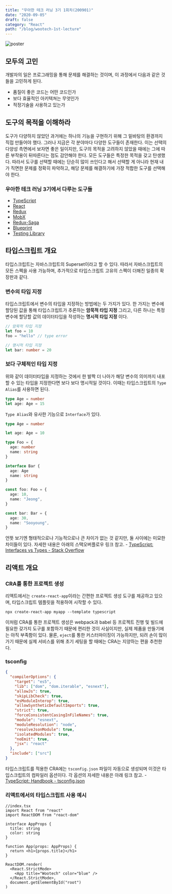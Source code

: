 ```yaml
---
title: "우아한 테크 러닝 3기 1회차(200901)"
date: "2020-09-05"
draft: false
category: "React"
path: "/blog/wootech-1st-lecture"
---
```


![poster](../images/wootec_poster.jpg)

## 모두의 고민

개발자의 일은 프로그래밍을 통해 문제를 해결하는 것이며, 이 과정에서 다음과 같은 것들을 고민하게 된다.

- 품질이 좋은 코드는 어떤 코드인가
- 보다 효율적인 아키텍쳐는 무엇인가
- 적정기술을 사용하고 있는가

## 도구의 목적을 이해하라

도구가 다양하지 않았던 과거에는 하나의 기능을 구현하기 위해 그 밑바탕의 환경까지 직접 만들어야 했다. 그러나 지금은 각 분야마다 다양한 도구들이 존재한다. 이는 선택의 다양성 측면에서 보자면 좋은 일이지만, 도구의 목적을 고려하지 않았을 때에는 그에 따른 부작용이 뒤따른다는 점도 감안해야 한다. 모든 도구들은 특정한 목적을 갖고 탄생했다. 따라서 도구를 선택할 때에는 단순히 많이 쓰인다고 해서 선택할 게 아니라 현재 내가 직면한 문제를 정확히 파악하고, 해당 문제를 해결하기에 가장 적합한 도구를 선택해야 한다.

### 우아한 테크 러닝 3기에서 다루는 도구들

- [TypeScript](https://www.typescriptlang.org/)
- [React ](https://reactjs.org/)
- [Redux](https://redux.js.org/)
- [MobX](https://mobx.js.org/README.html)
- [Redux-Saga](https://redux-saga.js.org/)
- [Blueprint](https://blueprintjs.com/)
- [Testing Library](https://testing-library.com/)

## 타입스크립트 개요

타입스크립트는 자바스크립트의 Superset이라고 할 수 있다. 따라서 자바스크립트의 모든 스펙을 사용 가능하며, 추가적으로 타입스크립트 고유의 스펙이 더해진 일종의 확장판과 같다.

### 변수의 타입 지정

타입스크립트에서 변수의 타입을 지정하는 방법에는 두 가지가 있다. 한 가지는 변수에 할당된 값을 통해 타입스크립트가 추론하는 **암묵적 타입 지정** 그리고, 다른 하나는 특정 변수에 할당할 값의 데이터타입을 작성하는 **명시적 타입 지정** 이다.

```typescript
// 암묵적 타입 지정
let foo = 10
foo = "hello" // type error

// 명시적 타입 지정
let bar: number = 20
```

### 보다 구체적인 타입 지정

위와 같이 데이터타입을 지정하는 것에서 한 발짝 더 나아가 해당 변수의 의미까지 내포할 수 있는 타입을 지정한다면 보다 보다 명시적일 것이다. 이때는 타입스크립트의 `Type Alias`를 사용하면 된다.

```typescript
type Age = number
let age: Age = 15
```

`Type Alias`와 유사한 기능으로 `Interface`가 있다.

```typescript
type Age = number

let age: Age = 10

type Foo = {
  age: number
  name: string
}

interface Bar {
  age: Age
  name: string
}

const foo: Foo = {
  age: 10,
  name: "Jeong",
}

const bar: Bar = {
  age: 30,
  name: "Sooyoung",
}
```

언뜻 보기엔 형태적으로나 기능적으로나 큰 차이가 없는 것 같지만, 둘 사이에는 미묘한 차이들이 있다. 자세한 내용은 아래의 스택오버플로우 링크 참고. - [TypeScript: Interfaces vs Types - Stack Overflow](https://stackoverflow.com/a/52682220/12044551)

## 리액트 개요

### CRA를 통한 프로젝트 생성

리액트에서는 `create-react-app`이라는 간편한 프로젝트 생성 도구를 제공하고 있으며, 타입스크립트 템플릿을 적용하여 시작할 수 있다.

```shell
npx create-react-app myapp --template typescript
```

이처럼 CRA를 통한 프로젝트 생성은 webpack과 babel 등 프로젝트 진행 및 빌드에 필요한 갖가지 도구를 포함하기 때문에 편리한 것이 사실이지만, 실제 제품을 만들기에는 아직 부족함이 있다. 물론, `eject`를 통한 커스터마이징이 가능하지만, 되려 손이 많이 가기 때문에 실제 서비스를 위해 초기 세팅을 할 때에는 CRA는 지양하는 편을 추천한다.

### tsconfig

```json
{
  "compilerOptions": {
    "target": "es5",
    "lib": ["dom", "dom.iterable", "esnext"],
    "allowJs": true,
    "skipLibCheck": true,
    "esModuleInterop": true,
    "allowSyntheticDefaultImports": true,
    "strict": true,
    "forceConsistentCasingInFileNames": true,
    "module": "esnext",
    "moduleResolution": "node",
    "resolveJsonModule": true,
    "isolatedModules": true,
    "noEmit": true,
    "jsx": "react"
  },
  "include": ["src"]
}
```

타입스크립트를 적용한 CRA에는 `tsconfig.json` 파일이 자동으로 생성되며 이것은 타입스크립트의 컴파일러 옵션이다. 각 옵션의 자세한 내용은 아래 링크 참고. - [TypeScript: Handbook - tsconfig.json](https://www.typescriptlang.org/docs/handbook/tsconfig-json.html)

### 리액트에서의 타입스크립트 사용 예시

```tsx
//index.tsx
import React from "react"
import ReactDOM from "react-dom"

interface AppProps {
  title: string
  color: string
}

function App(props: AppProps) {
  return <h1>{props.title}</h1>
}

ReactDOM.render(
  <React.StrictMode>
    <App title="Wootech" color="blue" />
  </React.StrictMode>,
  document.getElementById("root")
)
```
